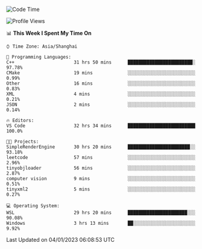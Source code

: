 <!--START_SECTION:waka-->
![Code Time](http://img.shields.io/badge/Code%20Time-543%20hrs%2017%20mins-blue)

![Profile Views](http://img.shields.io/badge/Profile%20Views-4-blue)

📊 **This Week I Spent My Time On** 

```text
⌚︎ Time Zone: Asia/Shanghai

💬 Programming Languages: 
C++                      31 hrs 50 mins      ████████████████████████░   97.78% 
CMake                    19 mins             ░░░░░░░░░░░░░░░░░░░░░░░░░   0.99% 
Other                    16 mins             ░░░░░░░░░░░░░░░░░░░░░░░░░   0.83% 
XML                      4 mins              ░░░░░░░░░░░░░░░░░░░░░░░░░   0.21% 
JSON                     2 mins              ░░░░░░░░░░░░░░░░░░░░░░░░░   0.14%

🔥 Editors: 
VS Code                  32 hrs 34 mins      █████████████████████████   100.0%

🐱‍💻 Projects: 
SimpleRenderEngine       30 hrs 20 mins      ███████████████████████░░   93.18% 
leetcode                 57 mins             ░░░░░░░░░░░░░░░░░░░░░░░░░   2.96% 
tinyobjloader            56 mins             ░░░░░░░░░░░░░░░░░░░░░░░░░   2.87% 
computer vision          9 mins              ░░░░░░░░░░░░░░░░░░░░░░░░░   0.51% 
tinyxml2                 5 mins              ░░░░░░░░░░░░░░░░░░░░░░░░░   0.27%

💻 Operating System: 
WSL                      29 hrs 20 mins      ██████████████████████░░░   90.08% 
Windows                  3 hrs 13 mins       ██░░░░░░░░░░░░░░░░░░░░░░░   9.92%

```


 Last Updated on 04/01/2023 06:08:53 UTC
<!--END_SECTION:waka-->